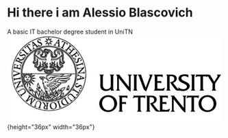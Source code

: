 # Hi there i am Alessio Blascovich

A basic IT bachelor degree student in UniTN ![UniTN logo](https://github.com/ElBlasco69/ElBlasco69/blob/main/images/not_trasparent_logo.png){height="36px" width="36px"}
<!--
**ElBlasco69/ElBlasco69** is a ✨ _special_ ✨ repository because its `README.md` (this file) appears on your GitHub profile.

Here are some ideas to get you started:

- 🔭 I’m currently working on ...
- 🌱 I’m currently learning ...
- 👯 I’m looking to collaborate on ...
- 🤔 I’m looking for help with ...
- 💬 Ask me about ...
- 📫 How to reach me: ...
- 😄 Pronouns: ...
- ⚡ Fun fact: ...
-->
